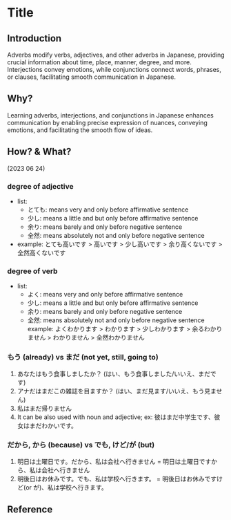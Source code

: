 # Title

## Introduction

Adverbs modify verbs, adjectives, and other adverbs in Japanese, providing crucial information about time, place, manner, degree, and more. Interjections convey emotions, while conjunctions connect words, phrases, or clauses, facilitating smooth communication in Japanese.

## Why?

Learning adverbs, interjections, and conjunctions in Japanese enhances communication by enabling precise expression of nuances, conveying emotions, and facilitating the smooth flow of ideas.

## How? & What?

(2023 06 24)

### degree of adjective

* list:
  * とても: means very and only before affirmative sentence
  * 少し: means a little and but only before affirmative sentence
  * 余り: means barely and only before negative sentence
  * 全然: means absolutely not and only before negative sentence
* example: とても高いです > 高いです > 少し高いです > 余り高くないです > 全然高くないです

### degree of verb

* list:
  * よく: means very and only before affirmative sentence
  * 少し: means a little and but only before affirmative sentence
  * 余り: means barely and only before negative sentence
  * 全然: means absolutely not and only before negative sentence
example: よくわかります > わかります > 少しわかります > 余るわかりません > わかりません > 全然わかりません

### もう (already) vs まだ (not yet, still, going to)

1. あなたはもう食事しましたか？ (はい、もう食事しました/いいえ、まだです)
2. アナだはまだこの雑誌を目ますか？ (はい、まだ見ます/いいえ、もう見ません)
3. 私はまだ帰りません
4. It can be also used with noun and adjective; ex: 彼はまだ中学生です、彼女はまだわかいです。

### だから, から (because) vs でも, けど/が (but)

1. 明日は土曜日です。だから、私は会社へ行きません = 明日は土曜日ですから、私は会社へ行きません
2. 明後日はお休みです。でも、私は学校へ行きます。 = 明後日はお休みですけど(or が)、私は学校へ行きます。

## Reference
